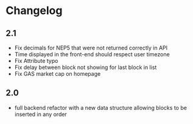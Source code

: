 # Changelog

## 2.1

- Fix decimals for NEP5 that were not returned correctly in API
- Time displayed in the front-end should respect user timezone
- Fix Attribute typo
- Fix delay between block not showing for last block in list
- Fix GAS market cap on homepage

## 2.0

- full backend refactor with a new data structure allowing blocks to be inserted in any order 
